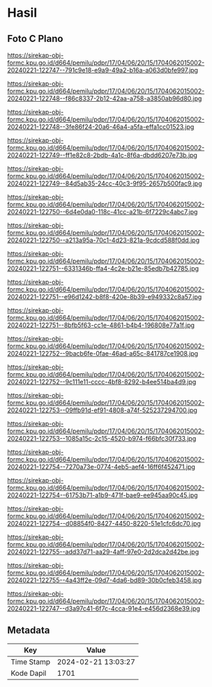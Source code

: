 # Hasil

## Foto C Plano

https://sirekap-obj-formc.kpu.go.id/d664/pemilu/pdpr/17/04/06/20/15/1704062015002-20240221-122747--791c9e18-e9a9-49a2-b16a-a063d0bfe997.jpg

https://sirekap-obj-formc.kpu.go.id/d664/pemilu/pdpr/17/04/06/20/15/1704062015002-20240221-122748--f86c8337-2b12-42aa-a758-a3850ab96d80.jpg

https://sirekap-obj-formc.kpu.go.id/d664/pemilu/pdpr/17/04/06/20/15/1704062015002-20240221-122748--3fe86f24-20a6-46a4-a5fa-effa1cc01523.jpg

https://sirekap-obj-formc.kpu.go.id/d664/pemilu/pdpr/17/04/06/20/15/1704062015002-20240221-122749--ff1e82c8-2bdb-4a1c-8f6a-dbdd6207e73b.jpg

https://sirekap-obj-formc.kpu.go.id/d664/pemilu/pdpr/17/04/06/20/15/1704062015002-20240221-122749--84d5ab35-24cc-40c3-9f95-2657b500fac9.jpg

https://sirekap-obj-formc.kpu.go.id/d664/pemilu/pdpr/17/04/06/20/15/1704062015002-20240221-122750--6d4e0da0-118c-41cc-a21b-6f7229c4abc7.jpg

https://sirekap-obj-formc.kpu.go.id/d664/pemilu/pdpr/17/04/06/20/15/1704062015002-20240221-122750--a213a95a-70c1-4d23-821a-9cdcd588f0dd.jpg

https://sirekap-obj-formc.kpu.go.id/d664/pemilu/pdpr/17/04/06/20/15/1704062015002-20240221-122751--6331346b-ffa4-4c2e-b21e-85edb7b42785.jpg

https://sirekap-obj-formc.kpu.go.id/d664/pemilu/pdpr/17/04/06/20/15/1704062015002-20240221-122751--e96d1242-b8f8-420e-8b39-e949332c8a57.jpg

https://sirekap-obj-formc.kpu.go.id/d664/pemilu/pdpr/17/04/06/20/15/1704062015002-20240221-122751--8bfb5f63-cc1e-4861-b4b4-196808e77a1f.jpg

https://sirekap-obj-formc.kpu.go.id/d664/pemilu/pdpr/17/04/06/20/15/1704062015002-20240221-122752--9bacb6fe-0fae-46ad-a65c-841787ce1908.jpg

https://sirekap-obj-formc.kpu.go.id/d664/pemilu/pdpr/17/04/06/20/15/1704062015002-20240221-122752--9c111e11-cccc-4bf8-8292-b4ee514ba4d9.jpg

https://sirekap-obj-formc.kpu.go.id/d664/pemilu/pdpr/17/04/06/20/15/1704062015002-20240221-122753--09ffb91d-ef91-4808-a74f-525237294700.jpg

https://sirekap-obj-formc.kpu.go.id/d664/pemilu/pdpr/17/04/06/20/15/1704062015002-20240221-122753--1085a15c-2c15-4520-b974-f66bfc30f733.jpg

https://sirekap-obj-formc.kpu.go.id/d664/pemilu/pdpr/17/04/06/20/15/1704062015002-20240221-122754--7270a73e-0774-4eb5-aef4-16ff6f452471.jpg

https://sirekap-obj-formc.kpu.go.id/d664/pemilu/pdpr/17/04/06/20/15/1704062015002-20240221-122754--61753b71-a1b9-471f-bae9-ee945aa90c45.jpg

https://sirekap-obj-formc.kpu.go.id/d664/pemilu/pdpr/17/04/06/20/15/1704062015002-20240221-122754--d08854f0-8427-4450-8220-51e1cfc6dc70.jpg

https://sirekap-obj-formc.kpu.go.id/d664/pemilu/pdpr/17/04/06/20/15/1704062015002-20240221-122755--add37d71-aa29-4aff-97e0-2d2dca2d42be.jpg

https://sirekap-obj-formc.kpu.go.id/d664/pemilu/pdpr/17/04/06/20/15/1704062015002-20240221-122755--4a43ff2e-09d7-4da6-bd89-30b0cfeb3458.jpg

https://sirekap-obj-formc.kpu.go.id/d664/pemilu/pdpr/17/04/06/20/15/1704062015002-20240221-122747--d3a97c41-6f7c-4cca-91e4-e456d2368e39.jpg


## Metadata

| Key        | Value               |
| ---------- | ------------------- |
| Time Stamp | 2024-02-21 13:03:27 |
| Kode Dapil | 1701                |



